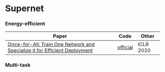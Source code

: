 # Supernet

### Energy-efficient

| Paper  | Code  | Other | 
| --- | ---| --- |
| [Once-for-All: Train One Network and Specialize it for Efficient Deployment](https://arxiv.org/abs/1908.09791) | [official](https://github.com/mit-han-lab/once-for-all)| ICLR 2020 |


### Multi-task

